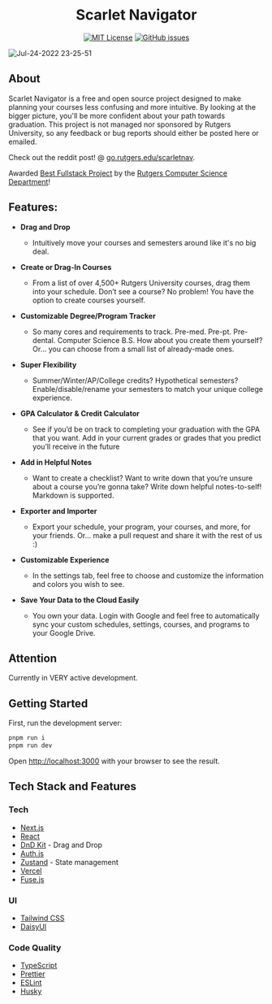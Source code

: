 <h1 align="center">Scarlet Navigator</h1>

<div align="center">

  <a href="">[![MIT License](https://img.shields.io/badge/License-MIT-green.svg)](https://choosealicense.com/licenses/mit/)</a>
  <a href="">[![GitHub issues](https://img.shields.io/github/issues/kevinmonisit/Scarlet-Navigator)](https://github.com/kevinmonisit/Scarlet-Navigator/issues)</a>
 
</div>

![Jul-24-2022 23-25-51](https://user-images.githubusercontent.com/7038712/183774963-b091457b-9010-4d57-8a66-e46ace5b7c76.gif)

## About
Scarlet Navigator is a free and open source project designed to make planning your courses less confusing and more intuitive. By looking at the bigger picture, you'll be more confident about your path towards graduation. This project is not managed nor sponsored by Rutgers University, so any feedback or bug reports should either be posted here or emailed.

Check out the reddit post! @ [go.rutgers.edu/scarletnav](https://go.rutgers.edu/scarletnav).

Awarded [Best Fullstack Project](https://github.com/kevinmonisit/Scarlet-Navigator/assets/7038712/f52cd55d-d7ec-4096-ae14-19067639d780) by the [Rutgers Computer Science Department](https://www.cs.rutgers.edu/)!

## Features:

- **Drag and Drop**
  - Intuitively move your courses and semesters around like it's no big deal.

- **Create or Drag-In Courses**
  - From a list of over 4,500+ Rutgers University courses, drag them into your schedule. Don’t see a course? No problem! You have the option to create courses yourself.

- **Customizable Degree/Program Tracker**
  - So many cores and requirements to track. Pre-med. Pre-pt. Pre-dental. Computer Science B.S. How about you create them yourself? Or… you can choose from a small list of already-made ones.

- **Super Flexibility**
  - Summer/Winter/AP/College credits? Hypothetical semesters? Enable/disable/rename your semesters to match your unique college experience.

- **GPA Calculator & Credit Calculator**
  - See if you’d be on track to completing your graduation with the GPA that you want. Add in your current grades or grades that you predict you’ll receive in the future

- **Add in Helpful Notes**
  - Want to create a checklist? Want to write down that you’re unsure about a course you’re gonna take? Write down helpful notes-to-self! Markdown is supported.

- **Exporter and Importer**
  - Export your schedule, your program, your courses, and more, for your friends. Or… make a pull request and share it with the rest of us :)

- **Customizable Experience**
  - In the settings tab, feel free to choose and customize the information and colors you wish to see.

- **Save Your Data to the Cloud Easily**
  - You own your data. Login with Google and feel free to automatically sync your custom schedules, settings, courses, and programs to your Google Drive.

## Attention

Currently in VERY active development.

## Getting Started

First, run the development server:

```bash
pnpm run i
pnpm run dev
```

Open [http://localhost:3000](http://localhost:3000) with your browser to see the result.

## Tech Stack and Features

### Tech

- [Next.js](Next.js)
- [React]()
- [DnD Kit]() - Drag and Drop
- [Auth.js]()
- [Zustand](https://github.com/pmndrs/zustand) - State management
- [Vercel]()
- [Fuse.js]()

### UI

- [Tailwind CSS]()
- [DaisyUI]()

### Code Quality

- [TypeScript](Typescript)
- [Prettier](Prettier)
- [ESLint](ESLint)
- [Husky]()
